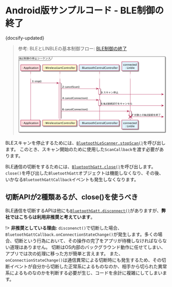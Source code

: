 # Android版サンプルコード - BLE制御の終了

{docsify-updated}

> 参考: BLEとLINBLEの基本制御フロー: [BLE制御の終了](common/flows/stop-all-controls.md)
> 
> ![](../../out/plantuml/sequence_stop.png)

BLEスキャンを停止するためには、[`BluetoothLeScanner.stopScan()`]( https://developer.android.com/reference/android/bluetooth/le/BluetoothLeScanner.html#stopScan(android.bluetooth.le.ScanCallback) )を呼び出します。
このとき、スキャン開始のために使用した`ScanCallback`を渡す必要があります。

BLE通信の切断をするためには、[`BluetoothGatt.close()`]( https://developer.android.com/reference/android/bluetooth/BluetoothGatt.html#close() )を呼び出します。
`close()`を呼び出した`BluetoothGatt`オブジェクトは機能しなくなり、その後、いかなる`BluetoothGattCallback`イベントも発生しなくなります。

## 切断APIが2種類あるが、close()を使うべき

BLE通信を切断するAPIは他にも[`BluetoothGatt.disconnect()`]( https://developer.android.com/reference/android/bluetooth/BluetoothGatt.html#disconnect() )がありますが、**弊社ではこちらは利用非推奨と考えています**。

!> **非推奨としている理由:** `disconenct()`で切断した場合、`BluetoothGattCallback.onConnectionStateChange()`が発生します。多くの場合、切断という行為において、その操作の完了をアプリが待機しなければならない道理はありません。
切断はOS内部のバックグラウンド動作に任せてしまい、アプリでは次の処理に移った方が簡単と言えます。
また、`onConnectionStateChange()`は通信異常による切断時にも発生するため、その切断イベントが自分から切断した正常系によるものなのか、相手から切られた異常系によるものなのかを判断する必要が生じ、コードを余計に複雑にしてしまいます。
